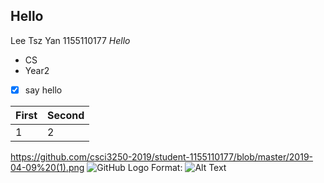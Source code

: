 ## Hello
Lee Tsz Yan
1155110177
*Hello*
* CS
* Year2

- [x] say hello

First  | Second
------------ | -------------
 1 | 2


https://github.com/csci3250-2019/student-1155110177/blob/master/2019-04-09%20(1).png
![GitHub Logo](https://github.com/csci3250-2019/student-1155110177/blob/master/2019-04-09%20(1).png)
Format: ![Alt Text](url)
